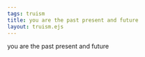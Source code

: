```yaml
---
tags: truism
title: you are the past present and future
layout: truism.ejs
---
```


you are the past present and future